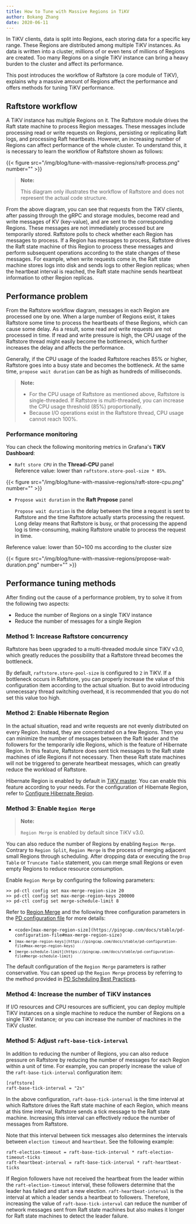 ```yaml
---
title: How to Tune with Massive Regions in TiKV
author: Bokang Zhang
date: 2020-06-11
---
```


In TiKV clients, data is split into Regions, each storing data for a specific key range. These Regions are distributed among multiple TiKV instances. As data is written into a cluster, millions of or even tens of millions of Regions are created. Too many Regions on a single TiKV instance can bring a heavy burden to the cluster and affect its performance.

This post introduces the workflow of Raftstore (a core module of TiKV), explains why a massive amount of Regions affect the performance and offers methods for tuning TiKV performance.

## Raftstore workflow

A TiKV instance has multiple Regions on it. The Raftstore module drives the Raft state machine to process Region messages. These messages include processing read or write requests on Regions, persisting or replicating Raft logs, and processing Raft heartbeats. However, an increasing number of Regions can affect performance of the whole cluster. To understand this, it is necessary to learn the workflow of Raftstore shown as follows:

{{< figure src="/img/blog/tune-with-massive-regions/raft-process.png"  number="" >}}

>**Note:**
>
>This diagram only illustrates the workflow of Raftstore and does not represent the actual code structure.

From the above diagram, you can see that requests from the TiKV clients, after passing through the gRPC and storage modules, become read and write messages of KV (key-value), and are sent to the corresponding Regions. These messages are not immediately processed but are temporarily stored. Raftstore polls to check whether each Region has messages to process. If a Region has messages to process, Raftstore drives the Raft state machine of this Region to process these messages and perform subsequent operations according to the state changes of these messages. For example, when write requests come in, the Raft state machine stores logs into disk and sends logs to other Region replicas; when the heartbeat interval is reached, the Raft state machine sends heartbeat information to other Region replicas.

## Performance problem

From the Raftstore workflow diagram, messages in each Region are processed one by one. When a large number of Regions exist, it takes Raftstore some time to process the heartbeats of these Regions, which can cause some delay. As a result, some read and write requests are not processed in time. If read and write pressure is high, the CPU usage of the Raftstore thread might easily become the bottleneck, which further increases the delay and affects the performance.

Generally, if the CPU usage of the loaded Raftstore reaches 85% or higher, Raftstore goes into a busy state and becomes the bottleneck. At the same time, `propose wait duration` can be as high as hundreds of milliseconds.

>**Note:**
>
>*   For the CPU usage of Raftstore as mentioned above, Raftstore is single-threaded. If Raftstore is multi-threaded, you can increase the CPU usage threshold (85%) proportionally.
>*   Because I/O operations exist in the Raftstore thread, CPU usage cannot reach 100%.

### Performance monitoring

You can check the following monitoring metrics in Grafana's **TiKV Dashboard**:

*   `Raft store CPU` in the **Thread-CPU** panel \
Reference value: lower than `raftstore.store-pool-size * 85%`.

{{< figure src="/img/blog/tune-with-massive-regions/raft-store-cpu.png"  number="" >}}

*   `Propose wait duration` in the **Raft Propose** panel

    `Propose wait duration` is the delay between the time a request is sent to Raftstore and the time Raftstore actually starts processing the request. Long delay means that Raftstore is busy, or that processing the append log is time-consuming, making Raftstore unable to process the request in time.


Reference value: lower than 50~100 ms according to the cluster size

{{< figure src="/img/blog/tune-with-massive-regions/propose-wait-duration.png"  number="" >}}

## Performance tuning methods

After finding out the cause of a performance problem, try to solve it from the following two aspects:

*   Reduce the number of Regions on a single TiKV instance
*   Reduce the number of messages for a single Region

### Method 1: Increase Raftstore concurrency

Raftstore has been upgraded to a multi-threaded module since TiKV v3.0, which greatly reduces the possibility that a Raftstore thread becomes the bottleneck.

By default, `raftstore.store-pool-size` is configured to `2` in TiKV. If a bottleneck occurs in Raftstore, you can properly increase the value of this configuration item according to the actual situation. But to avoid introducing unnecessary thread switching overhead, it is recommended that you do not set this value too high.

### Method 2: Enable Hibernate Region

In the actual situation, read and write requests are not evenly distributed on every Region. Instead, they are concentrated on a few Regions. Then you can minimize the number of messages between the Raft leader and the followers for the temporarily idle Regions, which is the feature of Hibernate Region. In this feature, Raftstore does sent tick messages to the Raft state machines of idle Regions if not necessary. Then these Raft state machines will not be triggered to generate heartbeat messages, which can greatly reduce the workload of Raftstore.

Hibernate Region is enabled by default in [TiKV master](https://github.com/tikv/tikv/tree/master). You can enable this feature according to your needs. For the configuration of Hibernate Region, refer to [Configure Hibernate Region](https://github.com/tikv/tikv/blob/master/docs/reference/configuration/raftstore-config.md#hibernate-region).

### Method 3: Enable `Region Merge`

>**Note:**
>
>`Region Merge` is enabled by default since TiKV v3.0.
>

You can also reduce the number of Regions by enabling `Region Merge`. Contrary to `Region Split`, `Region Merge` is the process of merging adjacent small Regions through scheduling. After dropping data or executing the `Drop Table` or `Truncate Table` statement, you can merge small Regions or even empty Regions to reduce resource consumption.

Enable `Region Merge` by configuring the following parameters:

```
>> pd-ctl config set max-merge-region-size 20
>> pd-ctl config set max-merge-region-keys 200000
>> pd-ctl config set merge-schedule-limit 8
```

Refer to [Region Merge](https://github.com/tikv/tikv/blob/master/docs/how-to/configure/region-merge.md) and the following three configuration parameters in the [PD configuration file](https://pingcap.com/docs/stable/pd-configuration-file#schedule) for more details:

*   `<code>[max-merge-region-size](https://pingcap.com/docs/stable/pd-configuration-file#max-merge-region-size)`</code>
*   <code>`[max-merge-region-keys](https://pingcap.com/docs/stable/pd-configuration-file#max-merge-region-keys)`</code>
*   <code>`[merge-schedule-limit](https://pingcap.com/docs/stable/pd-configuration-file#merge-schedule-limit)`</code>

The default configuration of the <code>Region Merge</code> parameters is rather conservative. You can speed up the <code>Region Merge</code> process by referring to the method provided in [PD Scheduling Best Practices](https://pingcap.com/docs/stable/best-practices/pd-scheduling-best-practices#region-merge-is-slow).

### Method 4: Increase the number of TiKV instances

If I/O resources and CPU resources are sufficient, you can deploy multiple TiKV instances on a single machine to reduce the number of Regions on a single TiKV instance; or you can increase the number of machines in the TiKV cluster.

### Method 5: Adjust ``raft-base-tick-interval``

In addition to reducing the number of Regions, you can also reduce pressure on Raftstore by reducing the number of messages for each Region within a unit of time. For example, you can properly increase the value of the `raft-base-tick-interval` configuration item:

```
[raftstore]
raft-base-tick-interval = "2s"
```

In the above configuration, `raft-base-tick-interval` is the time interval at which Raftstore drives the Raft state machine of each Region, which means at this time interval, Raftstore sends a tick message to the Raft state machine. Increasing this interval can effectively reduce the number of messages from Raftstore.

Note that this interval between tick messages also determines the intervals between `election timeout` and `heartbeat`. See the following example:

```
raft-election-timeout = raft-base-tick-interval * raft-election-timeout-ticks
raft-heartbeat-interval = raft-base-tick-interval * raft-heartbeat-ticks
```

If Region followers have not received the heartbeat from the leader within the `raft-election-timeout` interval, these followers determine that the leader has failed and start a new election. `raft-heartbeat-interval` is the interval at which a leader sends a heartbeat to followers. Therefore, increasing the value of `raft-base-tick-interval` can reduce the number of network messages sent from Raft state machines but also makes it longer for Raft state machines to detect the leader failure.